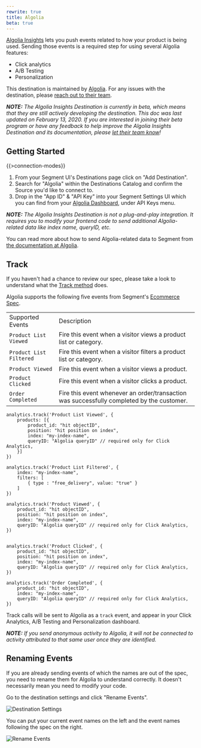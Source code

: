 ```yaml
---
rewrite: true
title: Algolia
beta: true
---
```


[Algolia Insights](https://www.algolia.com/products/analytics/) lets you push events related to how your product is being used. Sending those events is a required step for using several Algolia features:

- Click analytics
- A/B Testing
- Personalization

This destination is maintained by [Algolia](https://www.algolia.com/). For any issues with the destination, please [reach out to their team](mailto:hey@algolia.com).

_**NOTE:** The Algolia Insights Destination is currently in beta, which means that they are still actively developing the destination. This doc was last updated on February 13, 2020. If you are interested in joining their beta program or have any feedback to help improve the Algolia Insights Destination and its documentation, please [let their team know](mailto:hey@algolia.com)!_


## Getting Started

{{>connection-modes}} 

1. From your Segment UI's Destinations page click on "Add Destination".
2. Search for "Algolia" within the Destinations Catalog and confirm the Source you'd like to connect to.
3. Drop in the "App ID" & "API Key" into your Segment Settings UI which you can find from your [Algolia Dashboard](https://www.algolia.com/apps/), under API Keys menu.

_**NOTE:** The Algolia Insights Destination is not a plug-and-play integration. It requires you to modify your frontend code to send additional Algolia-related data like index name, queryID, etc._


You can read more about how to send Algolia-related data to Segment from [the documentation at Algolia](https://www.algolia.com/doc/guides/getting-insights-and-analytics/connectors/segment/).


## Track

If you haven't had a chance to review our spec, please take a look to understand what the [Track method](https://segment.com/docs/spec/track/) does. 

Algolia supports the following five events from Segment's [Ecommerce Spec](https://segment.com/docs/connections/spec/ecommerce/v2/).

<table>
  <tr>
   <td>Supported Events</td>
   <td>Description</td>
  </tr>
  <tr>
   <td><code>Product List Viewed</code></td>
   <td>Fire this event when a visitor views a product list or category.</td>
  </tr>
  <tr>
   <td><code>Product List Filtered</code></td>
   <td>Fire this event when a visitor filters a product list or category.</td>
  </tr>
  <tr>
   <td><code>Product Viewed</code></td>
   <td>Fire this event when a visitor views a product.</td>
  </tr>
  <tr>
   <td><code>Product Clicked</code></td>
   <td>Fire this event when a visitor clicks a product.</td>
  </tr>
  <tr>
   <td><code>Order Completed</code></td>
   <td>Fire this event whenever an order/transaction was successfully completed by the customer.</td>
  </tr>
</table>

```
analytics.track('Product List Viewed', {
    products: [{
        product_id: "hit objectID",
        position: "hit position on index",
        index: "my-index-name",
        queryID: "Algolia queryID" // required only for Click Analytics,
    }]
})

analytics.track('Product List Filtered', {
    index: "my-index-name",
    filters: [
        { type : "free_delivery", value: "true" }
    ]    
})

analytics.track('Product Viewed', {
    product_id: "hit objectID",
    position: "hit position on index",
    index: "my-index-name",
    queryID: "Algolia queryID" // required only for Click Analytics,
})


analytics.track('Product Clicked', {
    product_id: "hit objectID",
    position: "hit position on index",
    index: "my-index-name",
    queryID: "Algolia queryID" // required only for Click Analytics,
})

analytics.track('Order Completed', {
    product_id: "hit objectID",
    index: "my-index-name",
    queryID: "Algolia queryID" // required only for Click Analytics,
})

```

Track calls will be sent to Algolia as a `track` event, and appear in your Click Analytics, A/B Testing and Personalization dashboard.


_**NOTE:** If you send anonymous activity to Algolia, it will not be connected to activity attributed to that same user once they are identified._


## Renaming Events

If you are already sending events of which the names are out of the spec, you need to rename them for Algolia to understand correctly. It doesn't necessarily mean you need to modify your code.

Go to the destination settings and click "Rename Events".

![Destination Settings](https://i.imgur.com/0GP5Q7D.png)

You can put your current event names on the left and the event names following the spec on the right.

![Rename Events](https://i.imgur.com/sRBMrpU.png)